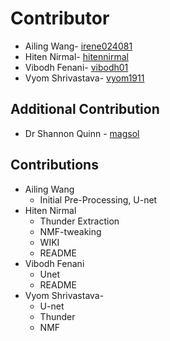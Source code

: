 # Contributor
* Ailing Wang- [irene024081](https://github.com/irene024081)
* Hiten Nirmal- [hitennirmal](https://github.com/hitennirmal)
* Vibodh Fenani- [vibodh01](https://github.com/vibodh01)
* Vyom Shrivastava- [vyom1911](https://github.com/vyom1911)

 ## Additional Contribution
 
 * Dr Shannon Quinn - [magsol](https://github.com/magsol)

## Contributions

* Ailing Wang
  * Initial Pre-Processing, U-net 
* Hiten Nirmal
  * Thunder Extraction
  * NMF-tweaking
  * WIKI
  * README
* Vibodh Fenani
   * Unet
   * README
* Vyom Shrivastava- 
  * U-net
  * Thunder
  * NMF
  
  
